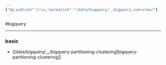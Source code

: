 ```yaml
---
{"dg-publish":true,"permalink":"/data/bigquery/__bigquery_overview/"}
---
```


#bigquery

---

### basic
- [[data/bigquery/__/bigquery-partitioning-clustering\|bigquery-partitioning-clustering]]
